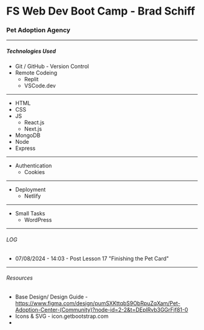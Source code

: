 # FS Web Dev Boot Camp - Brad Schiff

### Pet Adoption Agency

---

##### Technologies Used

- Git / GitHub - Version Control
- Remote Codeing
  - Replit
  - VSCode.dev

---

- HTML
- CSS
- JS
  - React.js
  - Next.js
- MongoDB
- Node
- Express

---

- Authentication
  - Cookies

---

- Deployment
  - Netlify

---

- Small Tasks
  - WordPress

---

###### LOG

- 07/08/2024 - 14:03 - Post Lesson 17 "Finishing the Pet Card"

---

###### Resources

- Base Design/ Design Guide - https://www.figma.com/design/pumSXKttqbS9ObRpuZqXam/Pet-Adoption-Center-(Community)?node-id=2-2&t=DEpIRvb3GGrFjf81-0
- Icons & SVG - icon.getbootstrap.com
-
